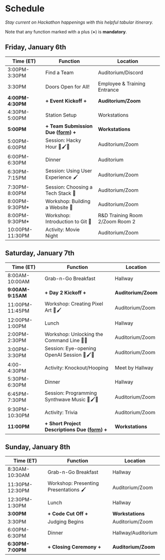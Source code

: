 # Schedule
_Stay current on Hackathon happenings with this helpful tabular itinerary._

Note that any function marked with a plus (**+**) is **mandatory**.

## Friday, January 6th

| Time (ET)     | Function             | Location                     |
|---------------|----------------------|------------------------------|
| 3:00PM-3:30PM | Find a Team          | Auditorium/Discord           |
| 3:30PM        | Doors Open for All!  | Employee & Training Entrance |
| **4:00PM-4:30PM** | **+ Event Kickoff +**        | **Auditorium/Zoom** |
| 4:30PM-5:00PM | Station Setup | Workstations |
| **5:00PM**        | **+ Team Submission Due ([form](https://forms.gle/Cagf9asvZiosew8R6)) +**  | **Workstations** |
| 5:00PM-6:00PM | Session: Hacky Hour 🚀🖌️🧪          | Auditorium/Zoom |
| 6:00PM-6:30PM | Dinner               | Auditorium                   |
| 6:30PM-7:15PM | Session: Using User Experience 🖌️ | Auditorium/Zoom |
| 7:30PM-8:00PM | Session: Choosing a Tech Stack 🧪   | Auditorium/Zoom |
| 8:00PM-9:30PM* | Workshop: Building a Website 🚀 | Auditorium/Zoom |
| 8:00PM-9:30PM* | Workshop: Introduction to Git 🧪          | R&D Training Room 2/Zoom Room 2 |
| 10:00PM-11:30PM | Activity: Movie Night | Auditorium/Zoom |

## Saturday, January 7th

| Time (ET)       | Function                       | Location        |
|-----------------|--------------------------------|-----------------|
| 8:00AM-10:00AM  | Grab-n-Go Breakfast            | Hallway         |
| **9:00AM-9:15AM**   | **+ Day 2 Kickoff +**                  | **Auditorium/Zoom** |
| 11:00PM-11:45PM   | Workshop: Creating Pixel Art 🚀🖌️                      | Auditorium/Zoom |
| 12:00PM-1:00PM  | Lunch                          | Hallway         |
| 2:00PM-2:30PM   | Workshop: Unlocking the Command Line 🚀🧪                | Auditorium/Zoom |
| 3:00PM-3:30PM | Session: Eye-opening OpenAI Session 🚀🖌️🧪 | Auditorium/Zoom |
| 4:00-4:30PM | Activity: Knockout/Hooping | Meet by Hallway |
| 5:30PM-6:30PM   | Dinner                         | Hallway         |
| 6:45PM-7:30PM   | Session: Programming Synthwave Music 🚀🖌️🧪                     | Auditorium/Zoom |
| 9:30PM-10:30PM | Activity: Trivia | Auditorium/Zoom |
| **11:00PM**         | **+ Short Project Descriptions Due ([form](https://forms.gle/1C5tdUv1ZaMbuEbK6)) +** | **Workstations**    |

## Sunday, January 8th

|    Time (ET)    |            Function            |     Location    |
|---------------|---------------------------|--------------|
| 8:30AM-10:30AM  | Grab-n-Go Breakfast         | Hallway         |
| 11:30PM-12:30PM | Workshop: Presenting Presentations 🖌️     | Auditorium/Zoom |
| 12:30PM-1:30PM  | Lunch                       | Hallway         |
| **3:00PM**          | **+ Code Cut Off +**                | **Workstations**    |
| 3:30PM          | Judging Begins              | Auditorium/Zoom |
| 6:00PM-6:30PM   | Dinner                      | Hallway/Auditorium         |
| **6:30PM-7:00PM**   | **+ Closing Ceremony +**            | **Auditorium/Zoom** |
